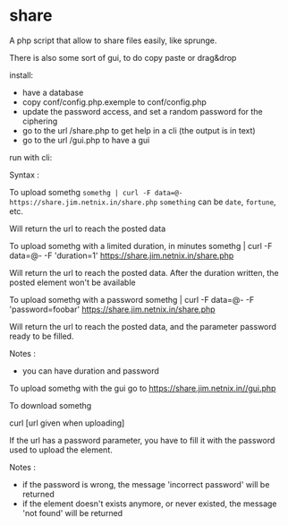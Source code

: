 # share

A php script that allow to share files easily, like sprunge.

There is also some sort of gui, to do copy paste or drag&drop

install: 
* have a database
* copy conf/config.php.exemple to conf/config.php
* update the password access, and set a random password for the ciphering
* go to the url /share.php to get help in a cli (the output is in text)
* go to the url /gui.php to have a gui

run with cli:

Syntax :

To upload somethg
`somethg | curl -F data=@- https://share.jim.netnix.in/share.php`
`something` can be `date`, `fortune`, etc.

Will return the url to reach the posted data

To upload somethg with a limited duration, in minutes
somethg | curl -F data=@- -F 'duration=1' https://share.jim.netnix.in/share.php

Will return the url to reach the posted data. After the duration written, the posted element won't be available

To upload somethg with a password
somethg | curl -F data=@- -F 'password=foobar' https://share.jim.netnix.in/share.php

Will return the url to reach the posted data, and the parameter password ready to be filled.

Notes :
- you can have duration and password

To upload somethg with the gui
go to https://share.jim.netnix.in//gui.php

To download somethg

curl [url given when uploading]

If the url has a password parameter, you have to fill it with the password used to upload the element.

Notes :
- if the password is wrong, the message 'incorrect password' will be returned
- if the element doesn't exists anymore, or never existed, the message 'not found' will be returned


